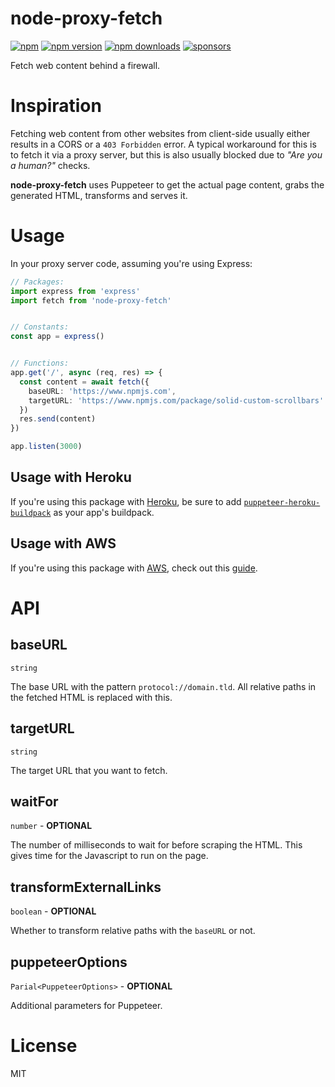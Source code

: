 # node-proxy-fetch

[![npm](https://img.shields.io/badge/npm-node--proxy--fetch-brightgreen.svg?style=flat-square)](https://www.npmjs.com/package/node-proxy-fetch)
[![npm version](https://img.shields.io/npm/v/node-proxy-fetch.svg?style=flat-square)](https://www.npmjs.com/package/node-proxy-fetch)
[![npm downloads](https://img.shields.io/npm/dm/node-proxy-fetch.svg?style=flat-square)](https://www.npmjs.com/package/node-proxy-fetch)
[![sponsors](https://img.shields.io/github/sponsors/diragb)](https://github.com/sponsors/diragb)

Fetch web content behind a firewall.

# Inspiration
Fetching web content from other websites from client-side usually either results in a CORS or a `403 Forbidden` error. A typical workaround for this is to fetch it via a proxy server, but this is also usually blocked due to *"Are you a human?"* checks.

**node-proxy-fetch** uses Puppeteer to get the actual page content, grabs the generated HTML, transforms and serves it.

# Usage
In your proxy server code, assuming you're using Express:
```ts
// Packages:
import express from 'express'
import fetch from 'node-proxy-fetch'


// Constants:
const app = express()


// Functions:
app.get('/', async (req, res) => {
  const content = await fetch({
    baseURL: 'https://www.npmjs.com',
    targetURL: 'https://www.npmjs.com/package/solid-custom-scrollbars'
  })
  res.send(content)
})

app.listen(3000)
```

## Usage with Heroku
If you're using this package with [Heroku](https://www.heroku.com), be sure to add [`puppeteer-heroku-buildpack`](https://github.com/jontewks/puppeteer-heroku-buildpack) as your app's buildpack.

## Usage with AWS
If you're using this package with [AWS](https://aws.amazon.com), check out this [guide](https://oxylabs.io/blog/puppeteer-on-aws-lambda).

# API
## baseURL
`string`

The base URL with the pattern `protocol://domain.tld`. All relative paths in the fetched HTML is replaced with this.

## targetURL
`string`

The target URL that you want to fetch.

## waitFor
`number` - **OPTIONAL**

The number of milliseconds to wait for before scraping the HTML. This gives time for the Javascript to run on the page.

## transformExternalLinks
`boolean` - **OPTIONAL**

Whether to transform relative paths with the `baseURL` or not.

## puppeteerOptions
`Parial<PuppeteerOptions>` - **OPTIONAL**

Additional parameters for Puppeteer.

# License
MIT
